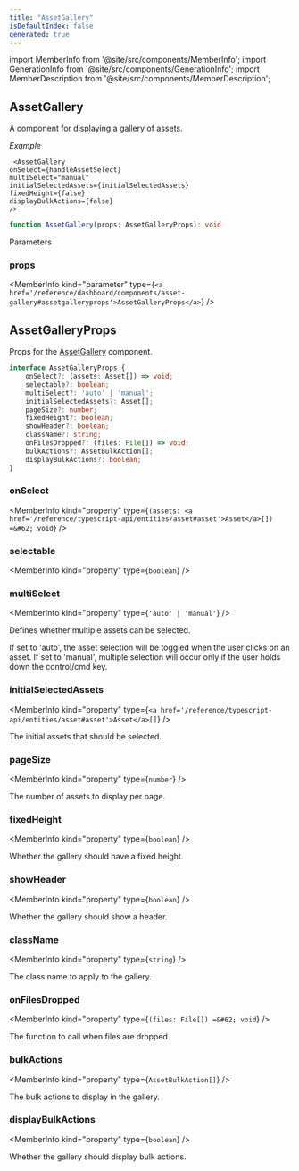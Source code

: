 ```yaml
---
title: "AssetGallery"
isDefaultIndex: false
generated: true
---
```

<!-- This file was generated from the Vendure source. Do not modify. Instead, re-run the "docs:build" script -->
import MemberInfo from '@site/src/components/MemberInfo';
import GenerationInfo from '@site/src/components/GenerationInfo';
import MemberDescription from '@site/src/components/MemberDescription';


## AssetGallery

<GenerationInfo sourceFile="packages/dashboard/src/lib/components/shared/asset/asset-gallery.tsx" sourceLine="155" packageName="@vendure/dashboard" />

A component for displaying a gallery of assets.

*Example*

```tsx
 <AssetGallery
onSelect={handleAssetSelect}
multiSelect="manual"
initialSelectedAssets={initialSelectedAssets}
fixedHeight={false}
displayBulkActions={false}
/>
```

```ts title="Signature"
function AssetGallery(props: AssetGalleryProps): void
```
Parameters

### props

<MemberInfo kind="parameter" type={`<a href='/reference/dashboard/components/asset-gallery#assetgalleryprops'>AssetGalleryProps</a>`} />



## AssetGalleryProps

<GenerationInfo sourceFile="packages/dashboard/src/lib/components/shared/asset/asset-gallery.tsx" sourceLine="83" packageName="@vendure/dashboard" />

Props for the <a href='/reference/dashboard/components/asset-gallery#assetgallery'>AssetGallery</a> component.

```ts title="Signature"
interface AssetGalleryProps {
    onSelect?: (assets: Asset[]) => void;
    selectable?: boolean;
    multiSelect?: 'auto' | 'manual';
    initialSelectedAssets?: Asset[];
    pageSize?: number;
    fixedHeight?: boolean;
    showHeader?: boolean;
    className?: string;
    onFilesDropped?: (files: File[]) => void;
    bulkActions?: AssetBulkAction[];
    displayBulkActions?: boolean;
}
```

<div className="members-wrapper">

### onSelect

<MemberInfo kind="property" type={`(assets: <a href='/reference/typescript-api/entities/asset#asset'>Asset</a>[]) =&#62; void`}   />


### selectable

<MemberInfo kind="property" type={`boolean`}   />


### multiSelect

<MemberInfo kind="property" type={`'auto' | 'manual'`}   />

Defines whether multiple assets can be selected.

If set to 'auto', the asset selection will be toggled when the user clicks on an asset.
If set to 'manual', multiple selection will occur only if the user holds down the control/cmd key.
### initialSelectedAssets

<MemberInfo kind="property" type={`<a href='/reference/typescript-api/entities/asset#asset'>Asset</a>[]`}   />

The initial assets that should be selected.
### pageSize

<MemberInfo kind="property" type={`number`}   />

The number of assets to display per page.
### fixedHeight

<MemberInfo kind="property" type={`boolean`}   />

Whether the gallery should have a fixed height.
### showHeader

<MemberInfo kind="property" type={`boolean`}   />

Whether the gallery should show a header.
### className

<MemberInfo kind="property" type={`string`}   />

The class name to apply to the gallery.
### onFilesDropped

<MemberInfo kind="property" type={`(files: File[]) =&#62; void`}   />

The function to call when files are dropped.
### bulkActions

<MemberInfo kind="property" type={`AssetBulkAction[]`}   />

The bulk actions to display in the gallery.
### displayBulkActions

<MemberInfo kind="property" type={`boolean`}   />

Whether the gallery should display bulk actions.


</div>
